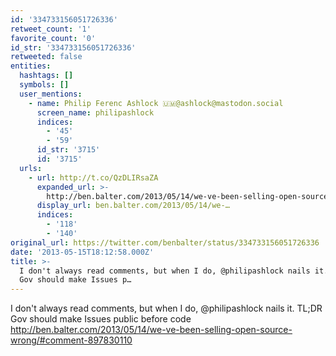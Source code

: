 ```yaml
---
id: '334733156051726336'
retweet_count: '1'
favorite_count: '0'
id_str: '334733156051726336'
retweeted: false
entities:
  hashtags: []
  symbols: []
  user_mentions:
    - name: Philip Ferenc Ashlock 🇺🇲@ashlock@mastodon.social
      screen_name: philipashlock
      indices:
        - '45'
        - '59'
      id_str: '3715'
      id: '3715'
  urls:
    - url: http://t.co/QzDLIRsaZA
      expanded_url: >-
        http://ben.balter.com/2013/05/14/we-ve-been-selling-open-source-wrong/#comment-897830110
      display_url: ben.balter.com/2013/05/14/we-…
      indices:
        - '118'
        - '140'
original_url: https://twitter.com/benbalter/status/334733156051726336
date: '2013-05-15T18:12:58.000Z'
title: >-
  I don't always read comments, but when I do, @philipashlock nails it. TL;DR
  Gov should make Issues p…
---
```


I don't always read comments, but when I do, @philipashlock nails it. TL;DR Gov should make Issues public before code http://ben.balter.com/2013/05/14/we-ve-been-selling-open-source-wrong/#comment-897830110